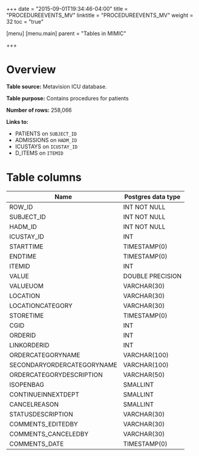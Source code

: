 +++
date = "2015-09-01T19:34:46-04:00"
title = "PROCEDUREEVENTS_MV"
linktitle = "PROCEDUREEVENTS_MV"
weight = 32
toc = "true"

[menu]
  [menu.main]
    parent = "Tables in MIMIC"

+++


# Overview

**Table source:** Metavision ICU database.

**Table purpose:** Contains procedures for patients

**Number of rows:** 258,066

**Links to:**

* PATIENTS on `SUBJECT_ID`
* ADMISSIONS on `HADM_ID`
* ICUSTAYS on `ICUSTAY_ID`
* D_ITEMS on `ITEMID`

<!-- # Important considerations -->

# Table columns

Name | Postgres data type 
---- | ---- 
ROW_ID |  INT NOT NULL
SUBJECT_ID |  INT NOT NULL
HADM_ID |  INT NOT NULL
ICUSTAY_ID |  INT
STARTTIME |  TIMESTAMP(0)
ENDTIME |  TIMESTAMP(0)
ITEMID |  INT
VALUE |  DOUBLE PRECISION
VALUEUOM |  VARCHAR(30)
LOCATION |  VARCHAR(30)
LOCATIONCATEGORY |  VARCHAR(30)
STORETIME |  TIMESTAMP(0)
CGID  |  INT
ORDERID |  INT
LINKORDERID |  INT
ORDERCATEGORYNAME |  VARCHAR(100)
SECONDARYORDERCATEGORYNAME |  VARCHAR(100)
ORDERCATEGORYDESCRIPTION |  VARCHAR(50)
ISOPENBAG |  SMALLINT
CONTINUEINNEXTDEPT |  SMALLINT
CANCELREASON |  SMALLINT
STATUSDESCRIPTION |  VARCHAR(30)
COMMENTS_EDITEDBY |  VARCHAR(30)
COMMENTS_CANCELEDBY |  VARCHAR(30)
COMMENTS_DATE |  TIMESTAMP(0)

<!--
# Detailed Description

## `SUBJECT_ID`, `HADM_ID`

Identifiers which specify the patient: `SUBJECT_ID` is unique to a patient and `HADM_ID` is unique to a patient hospital stay.

## `PROC_SEQ_NUM`

`PROC_SEQ_NUM` provides the order in which the procedures were performed.

## `ICD9_CODE`

`CODE` provides the code for the given procedure. 

-->
